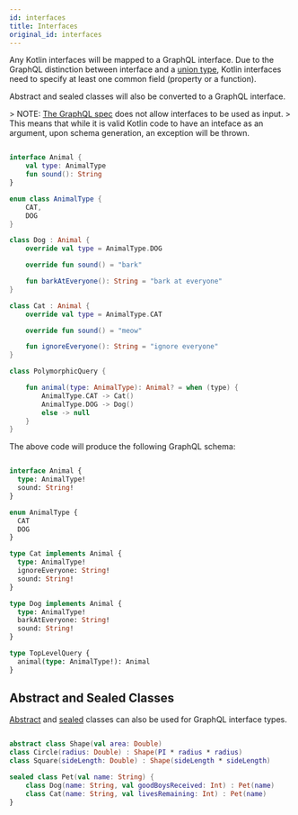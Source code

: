 ```yaml
---
id: interfaces
title: Interfaces
original_id: interfaces
---
```

Any Kotlin interfaces will be mapped to a GraphQL interface. Due to the GraphQL distinction between interface and a [union type](./unions.md), Kotlin interfaces need to specify at least
one common field (property or a function).

Abstract and sealed classes will also be converted to a GraphQL interface.

&gt; NOTE: [The GraphQL spec](http://spec.graphql.org/June2018/#sec-Interfaces) does not allow interfaces to be used as input.
&gt; This means that while it is valid Kotlin code to have an inteface as an argument, upon schema generation, an exception will be thrown.

```kotlin

interface Animal {
    val type: AnimalType
    fun sound(): String
}

enum class AnimalType {
    CAT,
    DOG
}

class Dog : Animal {
    override val type = AnimalType.DOG

    override fun sound() = "bark"

    fun barkAtEveryone(): String = "bark at everyone"
}

class Cat : Animal {
    override val type = AnimalType.CAT

    override fun sound() = "meow"

    fun ignoreEveryone(): String = "ignore everyone"
}

class PolymorphicQuery {

    fun animal(type: AnimalType): Animal? = when (type) {
        AnimalType.CAT -> Cat()
        AnimalType.DOG -> Dog()
        else -> null
    }
}

```

The above code will produce the following GraphQL schema:

```graphql

interface Animal {
  type: AnimalType!
  sound: String!
}

enum AnimalType {
  CAT
  DOG
}

type Cat implements Animal {
  type: AnimalType!
  ignoreEveryone: String!
  sound: String!
}

type Dog implements Animal {
  type: AnimalType!
  barkAtEveryone: String!
  sound: String!
}

type TopLevelQuery {
  animal(type: AnimalType!): Animal
}


```

## Abstract and Sealed Classes

[Abstract](https://kotlinlang.org/docs/reference/classes.html#abstract-classes) and [sealed](https://kotlinlang.org/docs/reference/sealed-classes.html) classes can also be used for GraphQL interface types.

```kotlin

abstract class Shape(val area: Double)
class Circle(radius: Double) : Shape(PI * radius * radius)
class Square(sideLength: Double) : Shape(sideLength * sideLength)

sealed class Pet(val name: String) {
    class Dog(name: String, val goodBoysReceived: Int) : Pet(name)
    class Cat(name: String, val livesRemaining: Int) : Pet(name)
}

```

